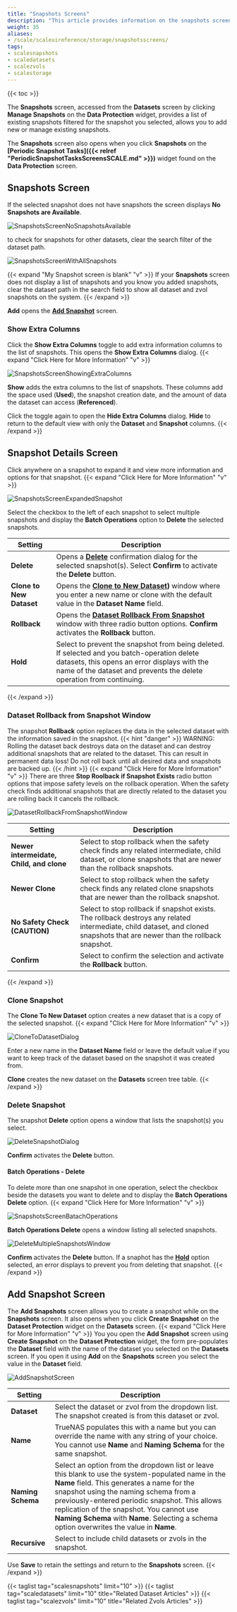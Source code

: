 ```yaml
---
title: "Snapshots Screens"
description: "This article provides information on the snapshots screens, snapshot settings and functions."
weight: 35 
aliases: 
- /scale/scaleuireference/storage/snapshotsscreens/
tags:
- scalesnapshots
- scaledatasets
- scalezvols
- scalestorage
---
```


{{< toc >}}

The **Snapshots** screen, accessed from the **Datasets** screen by clicking **Manage Snapshots** on the **Data Protection** widget, provides a list of existing snapshots filtered for the snapshot you selected, allows you to add new or manage existing snapshots. 

The **Snapshots** screen also opens when you click **Snapshots** on the **[Periodic Snapshot Tasks]({{< relref "PeriodicSnapshotTasksScreensSCALE.md" >}})** widget found on the **Data Protection** screen.

## Snapshots Screen

If the selected snapshot does not have snapshots the screen displays **No Snapshots are Available**.

![SnapshotsScreenNoSnapshotsAvailable](/images/SCALE/22.12/SnapshotsScreenNoSnapshotsAvailable.png "Snapshots Screen No Snapshots Available")

to check for snapshots for other datasets, clear the search filter of the dataset path.

![SnapshotsScreenWithAllSnapshots](/images/SCALE/22.12/SnapshotsScreenWithAllSnapshots.png "Snapshots Screen with all Snapshots")

{{< expand "My Snapshot screen is blank" "v" >}}
If your **Snapshots** screen does not display a list of snapshots and you know you added snapshots, clear the dataset path in the search field to show all dataset and zvol snapshots on the system.
{{< /expand >}}

**Add** opens the **[Add Snapshot](#add-snapshot-screen)** screen.

### Show Extra Columns

Click the **Show Extra Columns** toggle to add extra information columns to the list of snapshots. This opens the **Show Extra Columns** dialog.
{{< expand "Click Here for More Information" "v" >}}

![SnapshotsScreenShowingExtraColumns](/images/SCALE/22.12/SnapshotsScreenShowingExtraColumns.png "Snapshot Screen Showing Extra Columns")

**Show** adds the extra columns to the list of snapshots. These columns add the space used (**Used**), the snapshot creation date, and the amount of data the dataset can access (**Referenced**).

Click the toggle again to open the **Hide Extra Columns** dialog. **Hide** to return to the default view with only the **Dataset** and **Snapshot** columns.
{{< /expand >}}
## Snapshot Details Screen
Click anywhere on a snapshot to expand it and view more information and options for that snapshot. 
{{< expand "Click Here for More Information" "v" >}}

![SnapshotsScreenExpandedSnapshot](/images/SCALE/22.12/SnapshotsScreenExpandedSnapshot.png "Expanded Snapshot Screen")

Select the checkbox to the left of each snapshot to select multiple snapshots and display the **Batch Operations** option to **Delete** the selected snapshots.

| Setting | Description |
|---------|-------------|
| **Delete** | Opens a **[Delete](#delete-snapshot)** confirmation dialog for the selected snapshot(s). Select **Confirm** to activate the **Delete** button. |
| **Clone to New Dataset** | Opens the **[Clone to New Dataset](#clone-snapshot))** window where you enter a new name or clone with the default value in the **Dataset Name** field. |
| **Rollback** | Opens the **[Dataset Rollback From Snapshot](#dataset-rollback-from-snapshot-dialog)** window with three radio button options. **Confirm** activates the **Rollback** button. |
| **Hold** | Select to prevent the snapshot from being deleted. If selected and you batch-operation delete datasets, this opens an error displays with the name of the dataset and prevents the delete operation from continuing. |
{{< /expand >}}
### Dataset Rollback from Snapshot Window
The snapshot **Rollback** option replaces the data in the selected dataset with the information saved in the snapshot. 
{{< hint "danger" >}}
WARNING: Rolling the dataset back destroys data on the dataset and can destroy additional snapshots that are related to the dataset. 
This can result in permanent data loss!
Do not roll back until all desired data and snapshots are backed up.
{{< /hint >}}
{{< expand "Click Here for More Information" "v" >}}
There are three **Stop Roolback if Snapshot Exists** radio button options that impose safety levels on the rollback operation. 
When the safety check finds additional snapshots that are directly related to the dataset you are rolling back it cancels the rollback.

![DatasetRollbackFromSnapshotWindow](/images/SCALE/22.12/DatasetRollbackFromSnapshotWindow.png "Dataset Rollback from Snapshot")

| Setting | Description |
|---------|-------------|
| **Newer intermeidate, Child, and clone** | Select to stop rollback when the safety check finds any related intermediate, child dataset, or clone snapshots that are newer than the rollback snapshots. |
| **Newer Clone** | Select to stop rollback when the safety check finds any related clone snapshots that are newer than the rollback snapshot. |
| **No Safety Check (CAUTION)** | Select to stop rollback if snapshot exists. The rollback destroys any related intermediate, child dataset, and cloned snapshots that are newer than the rollback snapshot.  |
| **Confirm** | Select to confirm the selection and activate the **Rollback** button. |
{{< /expand >}}

### Clone Snapshot
The **Clone To New Dataset** option creates a new dataset that is a copy of the selected snapshot.
{{< expand "Click Here for More Information" "v" >}}

![CloneToDatasetDialog](/images/SCALE/22.12/CloneToDatasetDialog.png "Clone To New Dataset from Snapshot")

Enter a new name in the **Dataset Name** field or leave the default value if you want to keep track of the dataset based on the snapshot it was created from.

**Clone** creates the new dataset on the **Datasets** screen tree table.
{{< /expand >}}
### Delete Snapshot
The snapshot **Delete** option opens a window that lists the snapshot(s) you select. 

![DeleteSnapshotDialog](/images/SCALE/22.12/DeleteSnapshotDialog.png "Delete Single Snapshot")

**Confirm** activates the **Delete** button.

#### Batch Operations - Delete
To delete more than one snapshot in one operation, select the checkbox beside the datasets you want to delete and to display the **Batch Operations Delete** option. 
{{< expand "Click Here for More Information" "v" >}}

![SnapshotsScreenBatachOperations](/images/SCALE/22.12/SnapshotsScreenBatachOperations.png "Batch Operations Delete Snapshot")

**Batch Operations Delete** opens a window listing all selected snapshots.

![DeleteMultipleSnapshotsWindow](/images/SCALE/22.12/DeleteMultipleSnapshotsWindow.png "Batch Operations Delete Snapshot Window")

**Confirm** activates the **Delete** button. If a snaphot has the **[Hold](#snapshot-details-screen)** option selected, an error displays to prevent you from deleting that snapshot.
{{< /expand >}}
## Add Snapshot Screen
The **Add Snapshots** screen allows you to create a snapshot while on the **Snapshots** screen. It also opens when you click **Create Snapshot** on the **Dataset Protection** widget on the **Datasets** screen. 
{{< expand "Click Here for More Information" "v" >}}
You you open the **Add Snapshot** screen using **Create Snapshot** on the **Dataset Protection** widget, the form pre-populates the **Dataset** field with the name of the dataset you selected on the **Datasets** screen. If you open it using **Add** on the **Snapshots** screen you select the value in the **Dataset** field.

![AddSnapshotScreen](/images/SCALE/22.12/AddSnapshotScreen.png "Add a New Snapshot")

| Setting | Description |
|---------|-------------|
| **Dataset** | Select the dataset or zvol from the dropdown list. The snapshot created is from this dataset or zvol. |
| **Name** | TrueNAS populates this with a name but you can override the name with any string of your choice. You cannot use **Name** and **Naming Schema** for the same snapshot. |
| **Naming Schema** | Select an option from the dropdown list or leave this blank to use the system-populated name in the **Name** field. This generates a name for the snapshot using the naming schema from a previously-entered periodic snapshot. This allows replication of the snapshot. You cannot use **Naming Schema** with **Name**. Selecting a schema option overwrites the value in **Name**. |
| **Recursive** | Select to include child datasets or zvols in the snapshot. |

Use **Save** to retain the settings and return to the **Snapshots** screen.
{{< /expand >}}

{{< taglist tag="scalesnapshots" limit="10" >}}
{{< taglist tag="scaledatasets" limit="10" title="Related Dataset Articles" >}}
{{< taglist tag="scalezvols" limit="10" title="Related Zvols Articles" >}}
